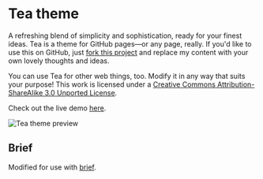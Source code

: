 # Tea theme

A refreshing blend of simplicity and sophistication, ready for your finest ideas. Tea is a theme for GitHub pages—or any page, really. If you'd like to use this on GitHub, just <a href="https://github.com/house/tea/fork">fork this project</a> and replace my content with your own lovely thoughts and ideas.

You can use Tea for other web things, too. Modify it in any way that suits your purpose! This work is licensed under a [Creative Commons Attribution-ShareAlike 3.0 Unported License](http://creativecommons.org/licenses/by-sa/3.0/).

Check out the live demo [here](http://house.github.io/tea/).

![Tea theme preview](https://f.cloud.github.com/assets/306877/1144237/986cff10-1d7f-11e3-96db-281e5599052f.png)

## Brief
Modified for use with [brief](https://zeekay.io/brief).
